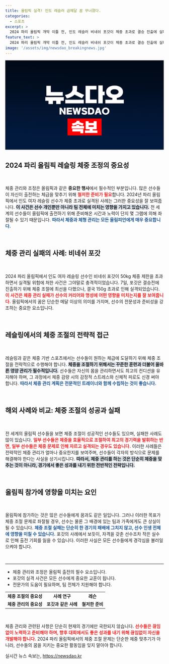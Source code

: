 ```yaml
---
title: 올림픽 실격! 인도 레슬러 금메달 꿈 무너졌다.
categories:
  - 스포츠
excerpt: >
  2024 파리 올림픽 개막 이틀 전, 인도 레슬러 비네쉬 포갓이 체중 초과로 결승 진출에 실패하며 실격됐다. 한 끗 차이로 금메달의 꿈이 사라진 충격적인 사건, 자세한 내용을 확인하세요!
feature_text: >
  2024 파리 올림픽 개막 이틀 전, 인도 레슬러 비네쉬 포갓이 체중 초과로 결승 진출에 실패하며 실격됐다. 한 끗 차이로 금메달의 꿈이 사라진 충격적인 사건, 자세한 내용을 확인하세요!
image: '/assets/img/newsdao_breakingnews.jpg'
---
```


<p><img src="/assets/img/newsdao_breakingnews.jpg" alt="ontimetimes 속보" /></p>

<h2 data-ke-size="size26">2024 파리 올림픽 레슬링 체중 조정의 중요성</h2>

<p data-ke-size="size16">&nbsp;</p>

<p>체중 관리와 조정은 올림픽과 같은 <b>중요한 행사</b>에서 필수적인 부분입니다. 많은 선수들이 자신이 출전하는 체급을 맞추기 위해 <b><span style="color: #ee2323;">철저한 준비가 필요</span></b>합니다. 2024년 파리 올림픽에서 인도 여자 레슬링 선수가 체중 초과로 실격된 사례는 그러한 중요성을 잘 보여줍니다. <b><span style="background-color: #21538527;">이 사건은 선수 개인뿐만 아니라 팀 전체에 미치는 영향을 가지고 있습니다.</span></b> 전 세계의 선수들이 올림픽에 출전하기 위해 준비해온 시간과 노력이 단지 몇 그램에 의해 좌절될 수 있기 때문입니다. <b><span style="color: #1a5490;">따라서 체중과 체형 관리는 모든 올림피언에게 매우 중요합니다.</span></b></p>

<p data-ke-size="size16">&nbsp;</p>

<h2 data-ke-size="size26">체중 관리 실패의 사례: 비네쉬 포갓</h2>

<p data-ke-size="size16">&nbsp;</p>

<p>2024 파리 올림픽에서 인도 여자 레슬링 선수인 비네쉬 포갓이 50kg 체중 제한을 초과하면서 실격될 위험에 처한 사건은 그야말로 충격적이었습니다. 7일, 포갓은 결승전에 진출하기 위해 체중 조절에 최선을 다했으나, 결국 150g 초과로 인해 실격되었습니다. <b><span style="color: #ee2323;">이 사건은 체중 관리 실패가 선수의 커리어와 명성에 어떤 영향을 미치는지를 잘 보여줍니다.</span></b> 올림픽에서의 꿈은 단순한 메달 이상의 의미를 가지며, 선수의 전문성과 준비성을 강조하는 중요한 요소입니다.</p>

<p data-ke-size="size16">&nbsp;</p>

<h2 data-ke-size="size26">레슬링에서의 체중 조절의 전략적 접근</h2>

<p data-ke-size="size16">&nbsp;</p>

<p>레슬링과 같은 체중 기반 스포츠에서는 선수들이 원하는 체급에 도달하기 위해 체중 조절을 전략적으로 수행해야 합니다. <b><span style="background-color: #21538527;">체중을 조절하기 위해서는 꾸준한 훈련과 더불어 올바른 영양 관리가 필수적입니다.</span></b> 선수들은 자신의 몸을 관리하면서도 최고의 컨디션을 유지해야 하며, 그 과정에서 체중 감량 시의 감정적 스트레스와 신체적 피로도 신경 써야 합니다. <b><span style="color: #1a5490;">따라서 체중 관리 계획은 전문적인 트레이너와 함께 수립하는 것이 좋습니다.</span></b></p>

<p data-ke-size="size16">&nbsp;</p>

<h2 data-ke-size="size26">해외 사례와 비교: 체중 조절의 성공과 실패</h2>

<p data-ke-size="size16">&nbsp;</p>

<p>전 세계의 올림픽 선수들을 보면 체중 조절이 성공적인 선수들도 있으며, 실패한 사례도 많이 있습니다. <b><span style="color: #ee2323;">일부 선수들은 체중을 효율적으로 조절하여 최고의 경기력을 발휘하는 반면, 일부 선수들은 체중 문제로 인해 자르고 실격되는 경우도 있습니다.</span></b> 이러한 사례들은 전략적인 체중 관리가 얼마나 중요한지를 보여주며, 선수들이 각자의 방식으로 문제를 해결해야 한다는 사실을 상기시킵니다. <b><span style="background-color: #21538527;">따라서, 체중 관리를 하는 것은 단순히 체중을 맞추는 것이 아니라, 경기에서 좋은 성과를 내기 위한 전반적인 전략입니다.</span></b></p>

<p data-ke-size="size16">&nbsp;</p>

<h2 data-ke-size="size26">올림픽 참가에 영향을 미치는 요인</h2>

<p data-ke-size="size16">&nbsp;</p>

<p>올림픽에 참가하는 것은 많은 선수들에게 꿈과도 같은 일입니다. 그러나 이러한 목표가 체중 조절 문제로 좌절될 경우, 선수는 물론 그 배경에 있는 팀과 가족에게도 큰 상실이 될 수 있습니다. <b><span style="color: #1a5490;">체중 조절 실패는 단순히 한 경기의 패배에 그치지 않고, 선수 인생 전체에 영향을 미칠 수 있습니다.</span></b> 포갓의 사례에서 보듯이, 자격을 갖춘 선수조차 작은 실수로 인해 출전 기회를 잃을 수 있습니다. 이러한 사실은 모든 선수들에게 경각심을 불러일으켜야 합니다.</p>

<p data-ke-size="size16">&nbsp;</p>

<hr>

<ul>
    <li>체중 관리와 조정은 올림픽 출전의 필수 요소입니다.</li>
    <li>포갓의 실격 사건은 모든 선수에게 중요한 교훈이 됩니다.</li>
    <li>전문가의 도움이 필요하며, 팀 전체가 지원해야 합니다.</li>
</ul>

<table style="width: 100%;">
    <tr>
        <td style="text-align: center; height: 17px;"><b>체중 조절의 중요성</b></td>
        <td style="text-align: center; height: 17px;"><b>사례 연구</b></td>
        <td style="text-align: center; height: 17px;"><b>레슨</b></td>
    </tr>
    <tr>
        <td style="text-align: center; height: 17px;"><b>체중 관리의 중요성</b></td>
        <td style="text-align: center; height: 17px;"><b>포갓과 같은 사례</b></td>
        <td style="text-align: center; height: 17px;"><b>철저한 준비</b></td>
    </tr>
</table>

<p data-ke-size="size16">&nbsp;</p>

<p>체중 관리와 관련된 사항은 단순히 현재의 경기에만 국한되지 않습니다. <b><span style="color: #ee2323;">선수들은 끊임없이 노력하고 준비해야 하며, 향후 대회에서도 좋은 성과를 내기 위해 끊임없이 자신을 개발해야 합니다.</span></b> 2024 파리 올림픽에서의 체중 조절 문제는 단순한 체중 맞추기가 아니라, 선수들의 꿈을 지키는 중요한 활동임을 잊지 말아야 합니다.</p>
실시간 뉴스 속보는, <a href="https://newsdao.kr" rel="dofollow">https://newsdao.kr</a>



